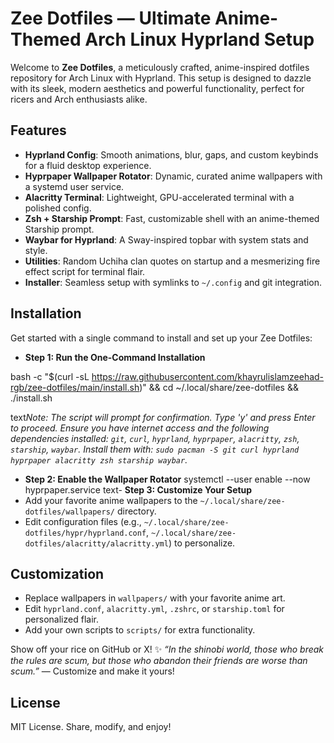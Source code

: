 # Zee Dotfiles — Ultimate Anime-Themed Arch Linux Hyprland Setup

Welcome to **Zee Dotfiles**, a meticulously crafted, anime-inspired dotfiles repository for Arch Linux with Hyprland. This setup is designed to dazzle with its sleek, modern aesthetics and powerful functionality, perfect for ricers and Arch enthusiasts alike.

## Features
- **Hyprland Config**: Smooth animations, blur, gaps, and custom keybinds for a fluid desktop experience.
- **Hyprpaper Wallpaper Rotator**: Dynamic, curated anime wallpapers with a systemd user service.
- **Alacritty Terminal**: Lightweight, GPU-accelerated terminal with a polished config.
- **Zsh + Starship Prompt**: Fast, customizable shell with an anime-themed Starship prompt.
- **Waybar for Hyprland**: A Sway-inspired topbar with system stats and style.
- **Utilities**: Random Uchiha clan quotes on startup and a mesmerizing fire effect script for terminal flair.
- **Installer**: Seamless setup with symlinks to `~/.config` and git integration.

## Installation
Get started with a single command to install and set up your Zee Dotfiles:

- **Step 1: Run the One-Command Installation**

bash -c "$(curl -sL https://raw.githubusercontent.com/khayrulislamzeehad-rgb/zee-dotfiles/main/install.sh)" && cd ~/.local/share/zee-dotfiles && ./install.sh


text*Note: The script will prompt for confirmation. Type 'y' and press Enter to proceed. Ensure you have internet access and the following dependencies installed: `git`, `curl`, `hyprland`, `hyprpaper`, `alacritty`, `zsh`, `starship`, `waybar`. Install them with: `sudo pacman -S git curl hyprland hyprpaper alacritty zsh starship waybar`.*

- **Step 2: Enable the Wallpaper Rotator**
systemctl --user enable --now hyprpaper.service
text- **Step 3: Customize Your Setup**
- Add your favorite anime wallpapers to the `~/.local/share/zee-dotfiles/wallpapers/` directory.
- Edit configuration files (e.g., `~/.local/share/zee-dotfiles/hypr/hyprland.conf`, `~/.local/share/zee-dotfiles/alacritty/alacritty.yml`) to personalize.

## Customization
- Replace wallpapers in `wallpapers/` with your favorite anime art.
- Edit `hyprland.conf`, `alacritty.yml`, `.zshrc`, or `starship.toml` for personalized flair.
- Add your own scripts to `scripts/` for extra functionality.

Show off your rice on GitHub or X! ✨ *“In the shinobi world, those who break the rules are scum, but those who abandon their friends are worse than scum.”* — Customize and make it yours!

## License
MIT License. Share, modify, and enjoy!
